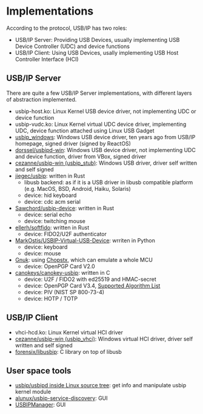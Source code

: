 # Implementations

According to the protocol, USB/IP has two roles:

* USB/IP Server: Providing USB Devices, usually implementing USB Device Controller (UDC) and device functions
* USB/IP Client: Using USB Devices, usally implementing USB Host Controller Interface (HCI)

## USB/IP Server

There are quite a few USB/IP Server implementations, with different layers of abstraction implemented.

* usbip-host.ko: Linux Kernel USB device driver, not implementing UDC or device function
* usbip-vudc.ko: Linux Kernel virtual UDC device driver, implementing UDC, device function attached using Linux USB Gadget
* [usbip\_windows](https://sourceforge.net/projects/usbip/files/usbip_windows/): Windows USB device driver, ten years ago from USB/IP homepage, signed driver (signed by ReactOS)
* [dorssel/usbipd-win](https://github.com/dorssel/usbipd-win): Windows USB device driver, not implementing UDC and device function, driver from VBox, signed driver
* [cezanne/usbip-win (usbip\_stub)](https://github.com/cezanne/usbip-win): Windows USB driver, driver self written and self signed
* [jiegec/usbip](https://github.com/jiegec/usbip): written in Rust
  + libusb backend: as if it is a USB driver in libusb compatible platform (e.g. MacOS, BSD, Android, Haiku, Solaris)
  + device: hid keyboard
  + device: cdc acm serial
* [Sawchord/usbip-device](https://github.com/Sawchord/usbip-device): written in Rust
  + device: serial echo
  + device: twitching mouse
* [ellerh/softfido](https://github.com/ellerh/softfido): written in Rust
  + device: FIDO2/U2F authenticator
* [MarkOstis/USBIP-Virtual-USB-Device](https://github.com/MarkOstis/USBIP-Virtual-USB-Device): wrriten in Python
  + device: keyboard
  + device: mouse
* [Gnuk](http://www.fsij.org/doc-gnuk/index.html): using [Chopstx](https://salsa.debian.org/gnuk-team/chopstx/chopstx), which can emulate a whole MCU
  + device: OpenPGP Card V2.0
* [canokeys/canokey-usbip](github.com/canokeys/canokey-core): written in C
  + device: U2F / FIDO2 with ed25519 and HMAC-secret
  + device: OpenPGP Card V3.4, [Supported Algorithm List](https://docs.canokeys.org/userguide/openpgp/#supported-algorithm)
  + device: PIV (NIST SP 800-73-4)
  + device: HOTP / TOTP

## USB/IP Client

* vhci-hcd.ko: Linux Kernel virtual HCI driver
* [cezanne/usbip-win (usbip\_vhci)](https://github.com/cezanne/usbip-win): Windows virtual HCI driver, driver self written and self signed 
* [forensix/libusbip](https://github.com/forensix/libusbip): C library on top of libusb

<!--
Potential implementation ideas:
* libusb with usbip-client
* qemu with usbip-client
-->

## User space tools

* [usbip/usbipd inside Linux source tree](https://github.com/torvalds/linux/tree/master/tools/usb/usbip): get info and manipulate usbip kernel module
* [alunux/usbip-service-discovery](https://github.com/alunux/usbip-service-discovery): GUI
* [USBIPManager](m-antonov/USBIPManager): GUI
